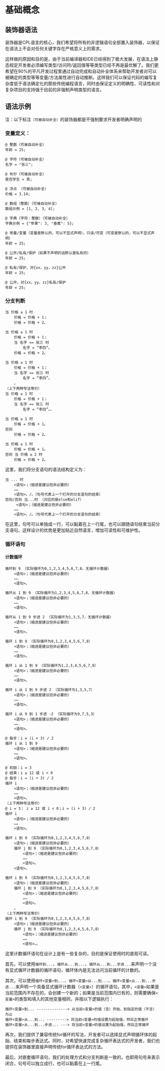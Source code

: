 # 基础概念
## 装饰器语法
装饰器是CPL语言的核心，我们希望将所有的非逻辑语句全部置入装饰器，以保证在语法上不会对任何关键字存在严格意义上的需求。

这样做的原因和目的是，由于当前编译器和IDE已经得到了极大发展，在语法上静态规定开发者必须编写类型/访问符/返回值等等类型已经不再是最优解了。我们更希望在90%的平凡开发过程里通过自动完成和自动补全体系来帮助开发者对可以被确定的类型等等变量/方法属性进行自动推断。这样我们可以保证代码的编写复杂度低于语法确定化的那些传统编程语言，同时由保证定义的明确性、可读性和对复杂项目的支持强于目前的非强制声明类型的语言。

## 语法示例
注：以下标注`（可被自动补全）`的装饰器都是不强制要求开发者明确声明的
### 变量定义：
```text
@ 整数（可被自动补全）
年龄 = 25;

@ 字符（可被自动补全）
名字 = "张三";

@ 布尔（可被自动补全）
是否学生 = 真;

@ 浮点 （可被自动补全）
价格 = 3.14;

@ 数组（整数）（可被自动补全）
数组示例 = [1, 2, 3, 4];

@ 字典（字符：整数）（可被自动补全）
字典示例 = {"苹果": 3, "香蕉": 5};

@ 常量/变量（变量是默认的，可以不显式声明），只读/可变（可变是默认的，可以不显式声明）
年龄 = 25;

@ 公开/私有/保护（如果不声明的话默认是私有的）
年龄 = 25;

@ 私有/保护，对{xx，yy，zz}公开
年龄 = 25;

@ 公开，对{xx，yy，zz}私有/保护
年龄 = 25;
```

### 分支判断
```text
当 价格 ≥ 1 时
    价格 = 价格 + 1；
    价格 = 价格 + 2。

当 价格 ≥ 1 时
    价格 = 价格 + 1；
    当 名字 == 张三 时
        名字 = “李四”。
    价格 = 价格 + 2。
    
当 价格 ≥ 1 时
    价格 = 价格 + 1；
    当 名字 == 张三 时
        名字 = “李四”。
    。
（上下两种写法等价）
当 价格 ≥ 1 时
    价格 = 价格 + 1；
    当 名字 == 张三 时
        名字 = “李四”。。
    
当 价格 ≥ 1 时
    价格 = 价格 + 1。
否则
    价格 = 价格 + 2。
    
当 价格 ≥ 1 时
    价格 = 价格 + 1。
否则 当 价格 ≥ 2 时
    价格 = 价格 + 2。  
```
这里，我们将分支语句的语法结构定义为：
```text
当 ... 时
    <语句>；（缩进是建议但非必要的）
    ……
    <语句>。/。（句号代表上一个打开的分支语句的结束）
否则/否则 当...时 （对应的是else和elif）
     <语句>；（缩进是建议但非必要的）
    ……
    <语句>。/。（句号代表上一个打开的分支语句的结束）
```
在这里，句号可以单独成一行，可以黏着在上一行尾，也可以跟随语句结束当前分支语句。这样设计的优势是更加贴近自然语言，增加可读性和可维护性。
### 循环语句
#### 计数循环
```text
循环到 9 （实际循环为0,1,2,3,4,5,6,7,8，无循环计数器）
    <语句>；（缩进是建议但非必要的）
    ……
    <语句>。
    
循环从 1 到 9 （实际循环为1,2,3,4,5,6,7,8，无循环计数器）
    <语句>；（缩进是建议但非必要的）
    ……
    <语句>。
    
循环从 1 到 9 步进 2 （实际循环为1,3,5,7，无循环计数器）
    <语句>；（缩进是建议但非必要的）
    ……
    <语句>。
    
循环 i 到 9 （实际循环为0,1,2,3,4,5,6,7,8）
    <语句>；（缩进是建议但非必要的）
    ……
    <语句>。
    
循环 i 从 1 到 9 （实际循环为1,2,3,4,5,6,7,8）
    <语句>；（缩进是建议但非必要的）
    ……
    <语句>。
    
循环 i 从 1 到 9 步进 2 （实际循环为1,3,5,7）
    <语句>；（缩进是建议但非必要的）
    ……
    <语句>。
    
循环 i 从 9 到 1 步进 -2 （实际循环为9,7,5,3）
    <语句>；（缩进是建议但非必要的）
    ……
    <语句>。
    
@ 每步：i = (i + 3) / 2
循环 i 从 1 到 9
    <语句>；（缩进是建议但非必要的）
    ……
    <语句>。
    
@ 初始：i = 3
@ 结束：i ≥ 12 或 i < 0
@ 每步：i = (i + 3) / 2
循环 i
    <语句>；（缩进是建议但非必要的）
    ……
    <语句>。
（上下两种写法等价）
@ i = 3； i ≥ 12 或 i < 0；i = (i + 3) / 2
循环 i
    <语句>；（缩进是建议但非必要的）
    ……
    <语句>。
    
循环 i 到 9 （实际循环为0,1,2,3,4,5,6,7,8）
    <语句>；（缩进是建议但非必要的）
    循环 j 到 9 （实际循环为0,1,2,3,4,5,6,7,8）
        <语句>；（缩进是建议但非必要的）
        ……
        <语句>。
    <语句>。
    
循环 i 到 9 （实际循环为0,1,2,3,4,5,6,7,8）
    <语句>；（缩进是建议但非必要的）
    循环 j 到 9 （实际循环为0,1,2,3,4,5,6,7,8）
        <语句>；（缩进是建议但非必要的）
        ……
        <语句>。
    。
（上下两种写法等价）
循环 i 到 9 （实际循环为0,1,2,3,4,5,6,7,8）
    <语句>；（缩进是建议但非必要的）
    循环 j 到 9 （实际循环为0,1,2,3,4,5,6,7,8）
        <语句>；（缩进是建议但非必要的）
        ……
        <语句>。。
```
这里计数循环语句在设计上是有一些复杂的，目的是保证使用时的直观可读。

首先，可以使用`循环到...`、`循环从...到...`、`循环从...到...步进...`来声明一个没有显式循环计数器的循环语句，循环体内是无法访问当前循环的计数的。

其次，可以使用`循环<变量>到...`、`循环<变量>从...到...`、`循环<变量>从...到...步进...`来声明一个具备显式循环计数器（`<变量>`）的循环语句。其中，`<变量>`如果是当前范围内不存在的，会创建一个新的；如果是当前范围内已有的，则需要确保`<变量>`的类型和填入的其他变量相同，并按以下逻辑执行：
```text
循环<变量>到... --------------> 从当前<变量>的值（含）开始，到指定的值（不含）为止
循环<变量>从...到... ---------> 将当前<变量>的值设置为起始值，然后正常循环
循环<变量>从...到...步进... ---> 将当前<变量>的值设置为起始值，然后正常循环
```
再次，我们提供了兼容传统for循环的写法，开发者可以选择显式声明循环体的起始、结束和每步表达式。同时，对希望快速完成复杂循环表达式的开发者，我们也提供在装饰器里直接声明传统for循环表达式的方法。

最后，对嵌套循环语句，我们的处理方式和分支判断是一致的，也即用句号来表示闭合，句号可以独立成行，也可以黏着在上一行尾。

